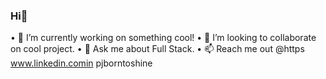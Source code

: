 ### Hi👋

• 🔭 I’m currently working on something cool!
• 👯 I’m looking to collaborate on cool project.
• 💬 Ask me about Full Stack.
• 📫 Reach me out @https www.linkedin.comin pjborntoshine



